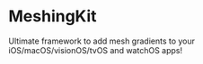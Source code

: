 # MeshingKit
Ultimate framework to add mesh gradients to your iOS/macOS/visionOS/tvOS and watchOS apps!
